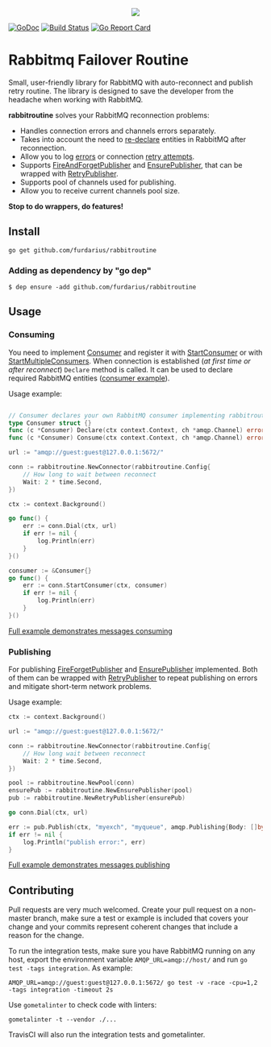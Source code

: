 <p align="center"><img src="https://habrastorage.org/webt/59/e2/71/59e271948a792190098780.png"></p>

[![GoDoc](https://godoc.org/github.com/furdarius/rabbitroutine?status.svg)](https://godoc.org/github.com/furdarius/rabbitroutine)
[![Build Status](https://travis-ci.org/furdarius/rabbitroutine.svg?branch=master)](https://travis-ci.org/furdarius/rabbitroutine)
[![Go Report Card](https://goreportcard.com/badge/github.com/furdarius/rabbitroutine)](https://goreportcard.com/report/github.com/furdarius/rabbitroutine)

# Rabbitmq Failover Routine

Small, user-friendly library for RabbitMQ with auto-reconnect and publish retry routine.
The library is designed to save the developer from the headache when working with RabbitMQ.

**rabbitroutine** solves your RabbitMQ reconnection problems:
* Handles connection errors and channels errors separately.
* Takes into account the need to [re-declare](https://godoc.org/github.com/furdarius/rabbitroutine#Consumer) entities in RabbitMQ after reconnection.
* Allow you to log [errors](https://godoc.org/github.com/furdarius/rabbitroutine#Connector.AddAMQPNotifiedListener) or connection [retry attempts](https://godoc.org/github.com/furdarius/rabbitroutine#Connector.AddRetriedListener).
* Supports [FireAndForgetPublisher](https://godoc.org/github.com/furdarius/rabbitroutine#FireForgetPublisher) and [EnsurePublisher](https://godoc.org/github.com/furdarius/rabbitroutine#EnsurePublisher), that can be wrapped with [RetryPublisher](https://godoc.org/github.com/furdarius/rabbitroutine#RetryPublisher).
* Supports pool of channels used for publishing.
* Allow you to receive current channels pool size.

**Stop to do wrappers, do features!**

## Install
```
go get github.com/furdarius/rabbitroutine
```

### Adding as dependency by "go dep"
```
$ dep ensure -add github.com/furdarius/rabbitroutine
```

## Usage


### Consuming
You need to implement [Consumer](https://godoc.org/github.com/furdarius/rabbitroutine#Consumer) and register
it with [StartConsumer](https://godoc.org/github.com/furdarius/rabbitroutine#Connector.StartConsumer)
or with [StartMultipleConsumers](https://godoc.org/github.com/furdarius/rabbitroutine#Connector.StartMultipleConsumers).
When connection is established (*at first time or after reconnect*) `Declare` method is called. It can be used to
declare required RabbitMQ entities ([consumer example](https://github.com/furdarius/rabbitroutine/blob/master/consumer_example_test.go)). 


Usage example:

```go

// Consumer declares your own RabbitMQ consumer implementing rabbitroutine.Consumer interface.
type Consumer struct {}
func (c *Consumer) Declare(ctx context.Context, ch *amqp.Channel) error {}
func (c *Consumer) Consume(ctx context.Context, ch *amqp.Channel) error {}

url := "amqp://guest:guest@127.0.0.1:5672/"

conn := rabbitroutine.NewConnector(rabbitroutine.Config{
    // How long to wait between reconnect
    Wait: 2 * time.Second,
})

ctx := context.Background()

go func() {
    err := conn.Dial(ctx, url)
    if err != nil {
    	log.Println(err)
    }
}()

consumer := &Consumer{}
go func() {
    err := conn.StartConsumer(ctx, consumer)
    if err != nil {
        log.Println(err)
    }
}()
```

[Full example demonstrates messages consuming](https://github.com/furdarius/rabbitroutine/blob/master/consumer_example_test.go)


### Publishing

For publishing [FireForgetPublisher](https://godoc.org/github.com/furdarius/rabbitroutine#FireForgetPublisher)
and [EnsurePublisher](https://godoc.org/github.com/furdarius/rabbitroutine#EnsurePublisher) implemented.
Both of them can be wrapped with [RetryPublisher](https://godoc.org/github.com/furdarius/rabbitroutine#RetryPublisher)
to repeat publishing on errors and mitigate short-term network problems.

Usage example:
```go
ctx := context.Background()

url := "amqp://guest:guest@127.0.0.1:5672/"

conn := rabbitroutine.NewConnector(rabbitroutine.Config{
    // How long wait between reconnect
    Wait: 2 * time.Second,
})

pool := rabbitroutine.NewPool(conn)
ensurePub := rabbitroutine.NewEnsurePublisher(pool)
pub := rabbitroutine.NewRetryPublisher(ensurePub)

go conn.Dial(ctx, url)

err := pub.Publish(ctx, "myexch", "myqueue", amqp.Publishing{Body: []byte("message")})
if err != nil {
    log.Println("publish error:", err)
}

```

[Full example demonstrates messages publishing](https://github.com/furdarius/rabbitroutine/blob/master/publisher_example_test.go)

## Contributing

Pull requests are very much welcomed.  Create your pull request on a non-master
branch, make sure a test or example is included that covers your change and
your commits represent coherent changes that include a reason for the change.

To run the integration tests, make sure you have RabbitMQ running on any host,
export the environment variable `AMQP_URL=amqp://host/` and run `go test -tags
integration`. As example:
```
AMQP_URL=amqp://guest:guest@127.0.0.1:5672/ go test -v -race -cpu=1,2 -tags integration -timeout 2s
```

Use `gometalinter` to check code with linters:
```
gometalinter -t --vendor ./...
```

TravisCI will also run the integration tests and gometalinter.
